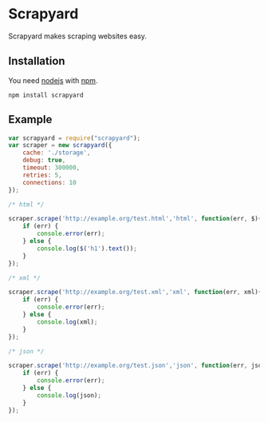 # Scrapyard

Scrapyard makes scraping websites easy.

## Installation

You need [nodejs](https://nodejs.org/) with [npm](https://npmjs.org).

````
npm install scrapyard
````

## Example

```` javascript
var scrapyard = require("scrapyard");
var scraper = new scrapyard({
	cache: './storage',	
	debug: true,
	timeout: 300000,
	retries: 5,
	connections: 10
});

/* html */

scraper.scrape('http://example.org/test.html','html', function(err, $){
	if (err) {
		console.error(err);
	} else {
		console.log($('h1').text());
	}
});

/* xml */

scraper.scrape('http://example.org/test.xml','xml', function(err, xml){
	if (err) {
		console.error(err);
	} else {
		console.log(xml);
	}
});

/* json */

scraper.scrape('http://example.org/test.json','json', function(err, json){
	if (err) {
		console.error(err);
	} else {
		console.log(json);
	}
});

````


